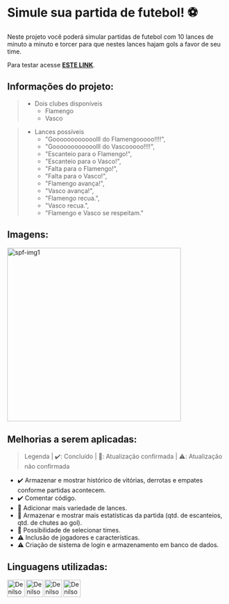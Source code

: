 # Simule sua partida de futebol! ⚽
Neste projeto você poderá simular partidas de futebol com 10 lances de minuto a minuto e torcer para que nestes lances hajam gols a favor de seu time.

Para testar acesse [**ESTE LINK**](http://simulador-partida-futebol.herokuapp.com/).
## Informações do projeto:
> - Dois clubes disponíveis
>   - Flamengo
>   - Vasco

> - Lances possíveis
>   - "Goooooooooooolll do Flamengooooo!!!!",
>   - "Goooooooooooolll do Vascooooo!!!!",
>   - "Escanteio para o Flamengo!",
>   - "Escanteio para o Vasco!",
>   - "Falta para o Flamengo!",
>   - "Falta para o Vasco!",
>   - "Flamengo avança!",
>   - "Vasco avança!",
>   - "Flamengo recua.",
>   - "Vasco recua.",
>   - "Flamengo e Vasco se respeitam."

## Imagens:
<picture><img width="400px" src="https://i.ibb.co/jf79X32/spf-img1.png" alt="spf-img1" border="0"></picture>

## Melhorias a serem aplicadas:
> Legenda | ✔️: Concluído | 🔄: Atualização confirmada | ⚠️: Atualização não confirmada
- ✔️ Armazenar e mostrar histórico de vitórias, derrotas e empates conforme partidas acontecem.
- ✔️ Comentar código.
- 🔄 Adicionar mais variedade de lances.
- 🔄 Armazenar e mostrar mais estatísticas da partida (qtd. de escanteios, qtd. de chutes ao gol).
- 🔄 Possibilidade de selecionar times.
- ⚠️ Inclusão de jogadores e características.
- ⚠️ Criação de sistema de login e armazenamento em banco de dados.

## Linguagens utilizadas:
<a href="https://html.com/html5/">
 <img align="left" width="40px" src="https://img.shields.io/badge/-241F31?logo=html5" alt="DenilsonBrito-HTML-5" />
</a>
<a href="https://www.w3schools.com/css/css_website_layout.asp">
 <img align="left" width="40px" src="https://img.shields.io/badge/-241F31?logo=css3" alt="DenilsonBrito-CSS-3" />
</a>
<a href="https://nodejs.org/pt-br/">
 <img align="left" width="40px" src="https://img.shields.io/badge/-241F31?logo=node.js" alt="DenilsonBrito-NodeJS" />
</a>
<a href="https://expressjs.com/">
 <img align="left" width="40px" src="https://img.shields.io/badge/-241F31?logo=express" alt="DenilsonBrito-Express" />
</a>
